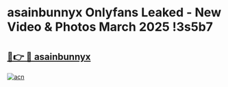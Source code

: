 # asainbunnyx Onlyfans Leaked - New Video & Photos March 2025 !3s5b7

# <h2><a href="https://yrzfzr.iuczelnia.edu.pl?title=asainbunnyx&ref=3s5b7">🔗👉 🔴 asainbunnyx</a></h2>

[![acn](https://github.com/user-attachments/assets/0f9c940e-d8b0-45ae-aac7-cd30a18b3e1c)](https://yrzfzr.iuczelnia.edu.pl?title=asainbunnyx&ref=3s5b7)

